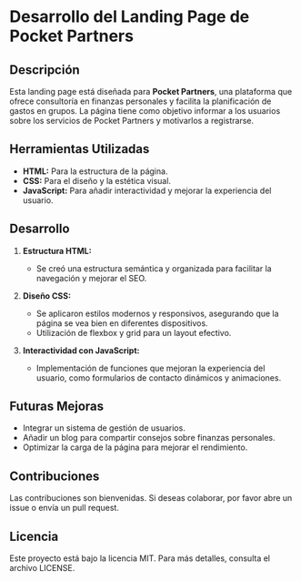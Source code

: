 # Desarrollo del Landing Page de Pocket Partners

## Descripción
Esta landing page está diseñada para **Pocket Partners**, una plataforma que ofrece consultoría en finanzas personales y facilita la planificación de gastos en grupos. La página tiene como objetivo informar a los usuarios sobre los servicios de Pocket Partners y motivarlos a registrarse.

## Herramientas Utilizadas
- **HTML:** Para la estructura de la página.
- **CSS:** Para el diseño y la estética visual.
- **JavaScript:** Para añadir interactividad y mejorar la experiencia del usuario.

## Desarrollo
1. **Estructura HTML:** 
   - Se creó una estructura semántica y organizada para facilitar la navegación y mejorar el SEO.
  
2. **Diseño CSS:** 
   - Se aplicaron estilos modernos y responsivos, asegurando que la página se vea bien en diferentes dispositivos.
   - Utilización de flexbox y grid para un layout efectivo.

3. **Interactividad con JavaScript:**
   - Implementación de funciones que mejoran la experiencia del usuario, como formularios de contacto dinámicos y animaciones.

## Futuras Mejoras
- Integrar un sistema de gestión de usuarios.
- Añadir un blog para compartir consejos sobre finanzas personales.
- Optimizar la carga de la página para mejorar el rendimiento.

## Contribuciones
Las contribuciones son bienvenidas. Si deseas colaborar, por favor abre un issue o envía un pull request.

## Licencia
Este proyecto está bajo la licencia MIT. Para más detalles, consulta el archivo LICENSE.
